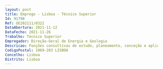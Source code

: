 ```yaml
--- 
layout: post
title: Emprego - Lisboa - Técnico Superior
Id: 91798
Ref: OE202111/0322
DataAbertura: 2021-11-12
DataFecho: 2021-11-26
Trabalho: Técnico Superior
Empregador: Direção-Geral de Energia e Geologia
Descricao: Funções consultivas de estudo, planeamento, conceção e aplicação de métodos e processos inerentes à sua qualificação profissional nos seguintes domínios de atividade  participar na elaboração do plano anual de auditoria e do orçamento da área de Auditoria Interna, bem como do respetivo relatório anual de atividades  elaborar, de acordo com as normas técnicas de auditoria internacionalmente aceites, programas e instrumentos de trabalho, calendarizar, orçamentar e relatar as auditorias desenvolvidas pela área de Auditoria Interna  acompanhar a implementação das recomendações propostas pela área de Auditoria Interna  participar no processo de divulgação e de implementação das medidas preconizadas no Plano de Gestão e Prevenção dos Riscos de Corrupção e Infrações Conexas da Direção Geral de Energia e Geologia e prestar apoio técnico e consultadoria em matérias que o dirigente máximo da Direção Geral de Energia e Geologia entenda submeter à área de Auditoria Interna.
CodigoPostal: 1069-203 LISBOA
Concelho: Lisboa
Distrito: Lisboa
--- 
```

